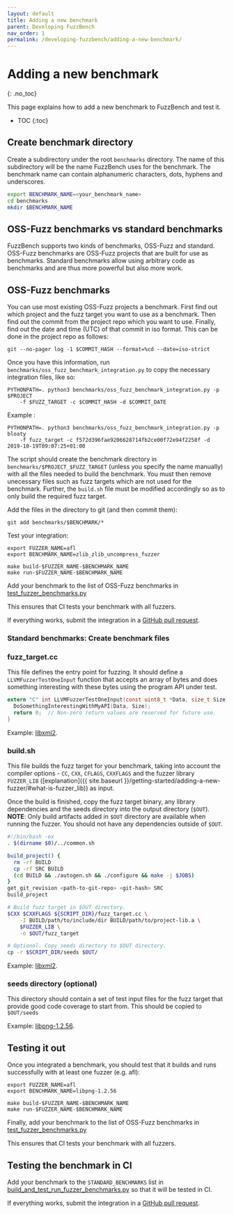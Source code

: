 ```yaml
---
layout: default
title: Adding a new benchmark
parent: Developing FuzzBench
nav_order: 1
permalink: /developing-fuzzbench/adding-a-new-benchmark/
---
```


# Adding a new benchmark
{: .no_toc}

This page explains how to add a new benchmark to FuzzBench and test it.

- TOC
{:toc}

## Create benchmark directory

Create a subdirectory under the root `benchmarks` directory. The name of this
subdirectory will be the name FuzzBench uses for the benchmark. The benchmark
name can contain alphanumeric characters, dots, hyphens and underscores.

```bash
export BENCHMARK_NAME=<your_benchmark_name>
cd benchmarks
mkdir $BENCHMARK_NAME
```

## OSS-Fuzz benchmarks vs standard benchmarks

FuzzBench supports two kinds of benchmarks, OSS-Fuzz and standard.
OSS-Fuzz benchmarks are OSS-Fuzz projects that are built for use as benchmarks.
Standard benchmarks allow using arbitrary code as benchmarks and are thus more
powerful but also more work.

## OSS-Fuzz benchmarks

You can use most existing OSS-Fuzz projects a benchmark. First find out which
project and the fuzz target you want to use as a benchmark. Then find out the commit 
from the project repo which you want to use. Finally, find out the date and time 
(UTC) of that commit in iso format. This can be done in the project repo as follows:
```shell
git --no-pager log -1 $COMMIT_HASH --format=%cd --date=iso-strict
```

Once you have this information, run
`benchmarks/oss_fuzz_benchmark_integration.py` to copy the necessary integration
files, like so:

```shell
PYTHONPATH=. python3 benchmarks/oss_fuzz_benchmark_integration.py -p $PROJECT
    -f $FUZZ_TARGET -c $COMMIT_HASH -d $COMMIT_DATE
```
Example :
```shell
PYTHONPATH=. python3 benchmarks/oss_fuzz_benchmark_integration.py -p bloaty
    -f fuzz_target -c f572d396fae9206628714fb2ce00f72e94f2258f -d 2019-10-19T09:07:25+01:00
```

The script should create the benchmark directory in
`benchmarks/$PROJECT_$FUZZ_TARGET` (unless you specify the name manually) with
all the files needed to build the benchmark. You must then remove unecessary files
such as fuzz targets which are not used for the benchmark. Further, the `build.sh`
file must be modified accordingly so as to only build the required fuzz target.

Add the files in the directory to git (and then commit them):

```shell
git add benchmarks/$BENCHMARK/*
```

Test your integration:

```shell
export FUZZER_NAME=afl
export BENCHMARK_NAME=zlib_zlib_uncompress_fuzzer

make build-$FUZZER_NAME-$BENCHMARK_NAME
make run-$FUZZER_NAME-$BENCHMARK_NAME
```

Add your benchmark to the list of OSS-Fuzz benchmarks in
[test_fuzzer_benchmarks.py](https://github.com/google/fuzzbench/blob/master/.github/workflows/test_fuzzer_benchmarks.py)

This ensures that CI tests your benchmark with all fuzzers.

If everything works, submit the integration in a
[GitHub pull request](https://help.github.com/en/github/collaborating-with-issues-and-pull-requests/creating-a-pull-request).

### Standard benchmarks: Create benchmark files

### fuzz_target.cc

This file defines the entry point for fuzzing. It should define a
`LLVMFuzzerTestOneInput` function that accepts an array of bytes and does
something interesting with these bytes using the program API under test.

```c
extern "C" int LLVMFuzzerTestOneInput(const uint8_t *Data, size_t Size) {
  DoSomethingInterestingWithMyAPI(Data, Size);
  return 0;  // Non-zero return values are reserved for future use.
}
```

Example: [libxml2](https://github.com/google/fuzzbench/blob/master/benchmarks/libxml2-v2.9.2/target.cc).

### build.sh

This file builds the fuzz target for your benchmark, taking into account
the compiler options - `CC`, `CXX`, `CFLAGS`, `CXXFLAGS` and the fuzzer library
`FUZZER_LIB` ([explanation]({{ site.baseurl }}/getting-started/adding-a-new-fuzzer/#what-is-fuzzer_lib))
as input.

Once the build is finished, copy the fuzz target binary, any library
dependencies and the seeds directory into the output directory (`$OUT`).
**NOTE**: Only build artifacts added in `$OUT` directory are available when
running the fuzzer. You should not have any dependencies outside of `$OUT`.


```bash
#!/bin/bash -ex
. $(dirname $0)/../common.sh

build_project() {
  rm -rf BUILD
  cp -rf SRC BUILD
  (cd BUILD && ./autogen.sh && ./configure && make -j $JOBS)
}
get_git_revision <path-to-git-repo> <git-hash> SRC
build_project

# Build fuzz target in $OUT directory.
$CXX $CXXFLAGS ${SCRIPT_DIR}/fuzz_target.cc \
    -I BUILD/path/to/include/dir BUILD/path/to/project-lib.a \
    $FUZZER_LIB \
    -o $OUT/fuzz_target

# Optional. Copy seeds directory to $OUT directory.
cp -r $SCRIPT_DIR/seeds $OUT/
```

Example: [libxml2](https://github.com/google/fuzzbench/blob/master/benchmarks/libxml2-v2.9.2/build.sh).

### seeds directory (optional)

This directory should contain a set of test input files for the fuzz target that
provide good code coverage to start from. This should be copied to `$OUT/seeds`

Example: [libpng-1.2.56](https://github.com/google/fuzzbench/blob/master/benchmarks/libpng-1.2.56/seeds).

## Testing it out

Once you integrated a benchmark, you should test that it builds and runs
successfully with at least one fuzzer (e.g. afl):

```shell
export FUZZER_NAME=afl
export BENCHMARK_NAME=libpng-1.2.56

make build-$FUZZER_NAME-$BENCHMARK_NAME
make run-$FUZZER_NAME-$BENCHMARK_NAME
```
Finally, add your benchmark to the list of OSS-Fuzz benchmarks in
[test_fuzzer_benchmarks.py](https://github.com/google/fuzzbench/blob/master/.github/workflows/test_fuzzer_benchmarks.py)

This ensures that CI tests your benchmark with all fuzzers.

## Testing the benchmark in CI

Add your benchmark to the `STANDARD_BENCHMARKS` list in
[build_and_test_run_fuzzer_benchmarks.py](https://github.com/google/fuzzbench/blob/master/.github/workflows/build_and_test_run_fuzzer_benchmarks.py)
so that it will be tested in CI.

If everything works, submit the integration in a
[GitHub pull request](https://help.github.com/en/github/collaborating-with-issues-and-pull-requests/creating-a-pull-request).

